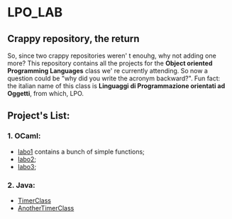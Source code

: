 # LPO_LAB
## Crappy repository, the return
So, since two crappy repositories weren' t enouhg, why not adding one more?
This repository contains all the projects for the **Object oriented Programming Languages** class we' re currently attending. So now a question could be "why did you write the acronym backward?". Fun fact: the italian name of this class is **Linguaggi di Programmazione orientati ad Oggetti**, from which, LPO.
## Project's List:
### 1. OCaml:
  - [labo1](ocaml/labo1.ml) contains a bunch of simple functions;
  - [labo2](ocaml/labo2.ml);
  - [labo3](ocaml/labo3.ml);

### 2. Java:
  - [TimerClass](Java/TimerClass.java)
  - [AnotherTimerClass](Java/AnotherTimerClass.java)

